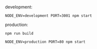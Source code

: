 development:

```
NODE_ENV=development PORT=3001 npm start
```

production:

```
npm run build
```

```
NODE_ENV=production PORT=80 npm start
```
